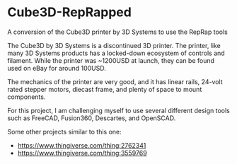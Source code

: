 # Cube3D-RepRapped
A conversion of the Cube3D printer by 3D Systems to use the RepRap tools

The Cube3D by 3D Systems is a discontinued 3D printer. The printer, like many 3D Systems products has a locked-down ecosystem of controls and filament.
While the printer was ~1200USD at launch, they can be found used on eBay for around 100USD.

The mechanics of the printer are very good, and it has linear rails, 24-volt rated stepper motors, diecast frame, and plenty of space to mount components.

For this project, I am challenging myself to use several different design tools such as FreeCAD, Fusion360, Descartes, and OpenSCAD.

Some other projects similar to this one:
- https://www.thingiverse.com/thing:2762341
- https://www.thingiverse.com/thing:3559769

